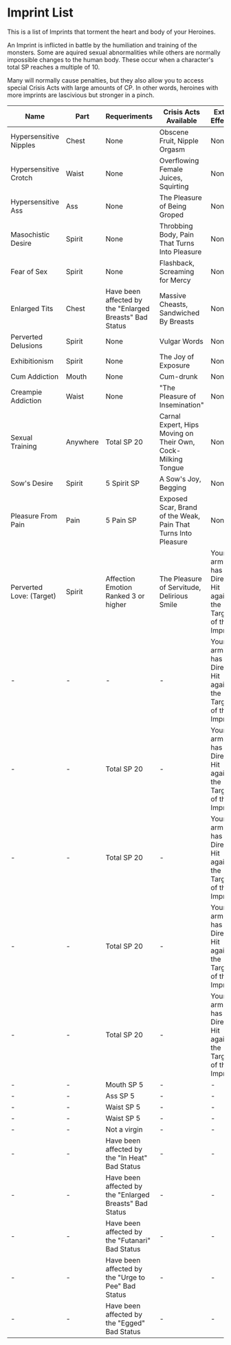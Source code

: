 # Imprint List

This is a list of Imprints that torment the heart and body of your Heroines.

An Imprint is inflicted in battle by the humiliation and training of the monsters. Some are aquired sexual
abnormalities while others are normally impossible changes to the human body. These occur when a character's total
SP reaches a multiple of 10.

Many will normally cause penalties, but they also allow you to access special Crisis Acts with large amounts of CP. In
other words, heroines with more imprints are lascivious but stronger in a pinch.

| Name | Part | Requeriments | Crisis Acts Available | Extra Effects |
| - | - | - | - | - |
| Hypersensitive Nipples | Chest | None | Obscene Fruit, Nipple Orgasm | None |
| Hypersensitive Crotch | Waist | None | Overflowing Female Juices, Squirting | None |
| Hypersensitive Ass | Ass | None | The Pleasure of Being Groped | None |
| Masochistic Desire | Spirit | None | Throbbing Body, Pain That Turns Into Pleasure | None |
| Fear of Sex | Spirit | None | Flashback, Screaming for Mercy | None |
| Enlarged Tits | Chest | Have been affected by the "Enlarged Breasts" Bad Status | Massive Cheasts, Sandwiched By Breasts | None |
| Perverted Delusions | Spirit | None | Vulgar Words | None |
| Exhibitionism | Spirit | None | The Joy of Exposure | None |
| Cum Addiction | Mouth | None | Cum-drunk | None |
| Creampie Addiction | Waist | None | "The Pleasure of Insemination" | None |
| Sexual Training | Anywhere | Total SP 20 | Carnal Expert, Hips Moving on Their Own, Cock-Milking Tongue | None |
| Sow's Desire | Spirit | 5 Spirit SP | A Sow's Joy, Begging | None |
| Pleasure From Pain | Pain | 5 Pain SP | Exposed Scar, Brand of the Weak, Pain That Turns Into Pleasure | None |
| Perverted Love: (Target) | Spirit | Affection Emotion Ranked 3 or higher | The Pleasure of Servitude, Delirious Smile | Your armor has -1 Direct Hit against the Target of this Imprint |
| - | - | - | - | Your armor has -1 Direct Hit against the Target of this Imprint |
| - | - | Total SP 20 | - | Your armor has -1 Direct Hit against the Target of this Imprint |
| - | - | Total SP 20 | - | Your armor has -1 Direct Hit against the Target of this Imprint |
| - | - | Total SP 20 | - | Your armor has -1 Direct Hit against the Target of this Imprint |
| - | - | Total SP 20 | - | Your armor has -1 Direct Hit against the Target of this Imprint |
| - | - | Mouth SP 5 | - | - |
| - | - | Ass SP 5 | - | - |
| - | - | Waist SP 5 | - | - |
| - | - | Waist SP 5 | - | - |
| - | - | Not a virgin | - | - |
| - | - | Have been affected by the "In Heat" Bad Status | - | - |
| - | - | Have been affected by the "Enlarged Breasts" Bad Status | - | - |
| - | - | Have been affected by the "Futanari" Bad Status | - | - |
| - | - | Have been affected by the "Urge to Pee" Bad Status | - | - |
| - | - | Have been affected by the "Egged" Bad Status | - | - |


